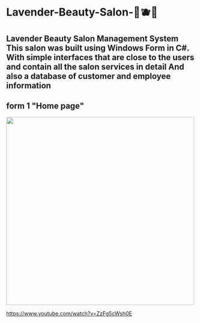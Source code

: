 # Lavender-Beauty-Salon-🌿🫐💜
## Lavender Beauty Salon Management System This salon was built using Windows Form in C#. With simple interfaces that are close to the users and contain all the salon services in detail  And also a database of customer and employee information

## form 1 "Home page"
<img src="https://github.com/Wa3d-h/Lavender-Beauty-Salon-/assets/102664990/a1502d47-87a1-439c-8ac9-e32977265175" width="500">




















https://www.youtube.com/watch?v=ZzFg5cWsh0E


 
